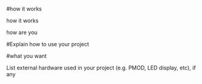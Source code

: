 <!---

This file is used to generate your project datasheet. Please fill in the information below and delete any unused
sections.

You can also include images in this folder and reference them in the markdown. Each image must be less than
512 kb in size, and the combined size of all images must be less than 1 MB.
-->

#how it works

how it works

how are you

#Explain how to use your project

#what you want

List external hardware used in your project (e.g. PMOD, LED display, etc), if any

